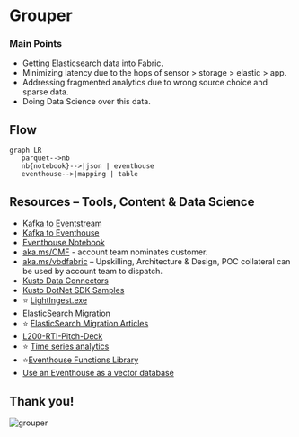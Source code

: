 # Grouper

### Main Points 
- Getting Elasticsearch data into Fabric. 
- Minimizing latency due to the hops of sensor > storage > elastic > app. 
- Addressing fragmented analytics due to wrong source choice and sparse data. 
- Doing Data Science over this data. 

## Flow
```mermaid
graph LR
   parquet-->nb
   nb{notebook}-->|json | eventhouse
   eventhouse-->|mapping | table
```

## Resources – Tools, Content & Data Science

- [Kafka to Eventstream](https://learn.microsoft.com/fabric/real-time-intelligence/event-streams/connect-connecots-in-virtual-network-on-premises)
- [Kafka to Eventhouse](https://learn.microsoft.com/azure/data-explorer/integrate-overview?tabs=connectors#apache-kafka)
- [Eventhouse Notebook](https://learn.microsoft.com/fabric/real-time-intelligence/notebooks)
- [aka.ms/CMF](https://aka.ms/cmf) - account team nominates customer.
- [aka.ms/vbdfabric](https://aka.ms/vbdfabric) – Upskilling, Architecture & Design, POC collateral can be used by account team to dispatch.
- [Kusto Data Connectors](https://learn.microsoft.com/fabric/real-time-intelligence/data-connectors/data-connectors)
- [Kusto DotNet SDK Samples](https://github.com/Azure/azure-kusto-samples-dotnet)
- ⭐ [LightIngest.exe](https://learn.microsoft.com/azure/data-explorer/lightingest)
- [ElasticSearch Migration](https://learn.microsoft.com/en-us/azure/data-explorer/migrate-elasticsearch-to-azure-data-explorer)
- ⭐ [ElasticSearch Migration Articles](https://techcommunity.microsoft.com/search?q=elasticsearch&location=board%3AAzureDataExplorer)
- [L200-RTI-Pitch-Deck](https://livesend.microsoft.com/i/PLUSSIGNr___hsgumvgQLZHEMQU33BhzpcHEMh8PLUSSIGN0NfgovPLUSSIGNzss3W7V0QX1lVBwuSUdImTNUYtbcoHcLCZs1NDzxMCCne8UWKGnT2CUv63Zjy___4QgyDbFSFoA3Y6CAfIHCUvuDQHNF)
- ⭐ [Time series analytics](https://learn.microsoft.com/kusto/query/time-series-analysis?view=microsoft-fabric)
- ⭐[Eventhouse Functions Library](https://learn.microsoft.com/kusto/functions-library/functions-library?view=microsoft-fabric)
- [Use an Eventhouse as a vector database](https://learn.microsoft.com/fabric/real-time-intelligence/vector-database-eventhouse)


## Thank you!
![grouper](https://upload.wikimedia.org/wikipedia/commons/thumb/5/59/Baltimore_Aquarium_-_Mycteroperca_microlepis_-_05.jpg/1600px-Baltimore_Aquarium_-_Mycteroperca_microlepis_-_05.jpg?20160812032609)
